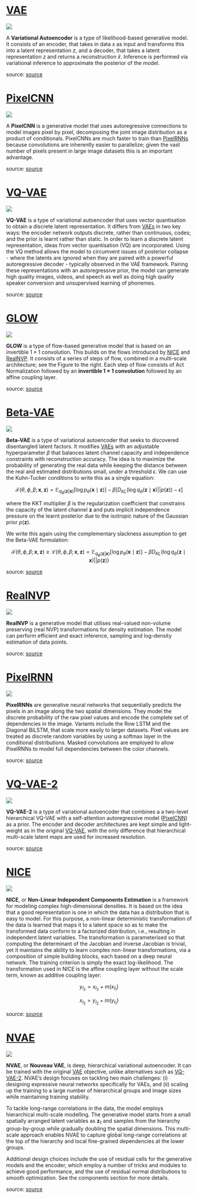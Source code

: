 # [VAE](https://paperswithcode.com/method/vae)
![](./img/Screen_Shot_2020-07-07_at_4.47.56_PM_Y06uCVO.png)

A **Variational Autoencoder** is a type of likelihood-based generative model. It consists of an encoder, that takes in data $x$ as input and transforms this into a latent representation $z$,  and a decoder, that takes a latent representation $z$ and returns a reconstruction $\hat{x}$. Inference is performed via variational inference to approximate the posterior of the model.

source: [source](http://arxiv.org/abs/1312.6114v10)
# [PixelCNN](https://paperswithcode.com/method/pixelcnn)
![](./img/Screen_Shot_2020-05-16_at_7.27.51_PM_tpsd8Td.png)

A **PixelCNN** is a generative model that uses autoregressive connections to model images pixel by pixel, decomposing the joint image distribution as a product of conditionals. PixelCNNs are much faster to train than [PixelRNNs](https://paperswithcode.com/method/pixelrnn) because convolutions are inherently easier to parallelize; given the vast number of pixels present in large image datasets this is an important advantage.

source: [source](http://arxiv.org/abs/1606.05328v2)
# [VQ-VAE](https://paperswithcode.com/method/vq-vae)
![](./img/Screen_Shot_2020-06-28_at_4.26.40_PM.png)

**VQ-VAE** is a type of variational autoencoder that uses vector quantisation to obtain a discrete latent representation. It differs from [VAEs](https://paperswithcode.com/method/vae) in two key ways: the encoder network outputs discrete, rather than continuous, codes; and the prior is learnt rather than static. In order to learn a discrete latent representation, ideas from vector quantisation (VQ) are incorporated. Using the VQ method allows the model to circumvent issues of posterior collapse - where the latents are ignored when they are paired with a powerful autoregressive decoder - typically observed in the VAE framework. Pairing these representations with an autoregressive prior, the model can generate high quality images, videos, and speech as well as doing high quality speaker conversion and unsupervised learning of phonemes.

source: [source](http://arxiv.org/abs/1711.00937v2)
# [GLOW](https://paperswithcode.com/method/glow)
![](./img/Screen_Shot_2020-06-28_at_8.43.24_PM_tNckkOB.png)

**GLOW** is a type of flow-based generative model that is based on an invertible $1 \times 1$ convolution. This builds on the flows introduced by [NICE](https://paperswithcode.com/method/nice) and [RealNVP](https://paperswithcode.com/method/realnvp). It consists of a series of steps of flow, combined in a multi-scale architecture; see the Figure to the right. Each step of flow consists of Act Normalization followed by an **invertible $1 \times 1$ convolution** followed by an affine coupling layer.

source: [source](http://arxiv.org/abs/1807.03039v2)
# [Beta-VAE](https://paperswithcode.com/method/beta-vae)
![](./img/Screen_Shot_2020-06-28_at_4.00.13_PM.png)

**Beta-VAE** is a type of variational autoencoder that seeks to discovered disentangled latent factors. It modifies [VAEs](https://paperswithcode.com/method/vae) with an adjustable hyperparameter $\beta$ that balances latent channel capacity and independence constraints with reconstruction accuracy. The idea is to maximize the probability of generating the real data while keeping the distance between the real and estimated distributions small, under a threshold $\epsilon$. We can use the Kuhn-Tucker conditions to write this as a single equation:

$$ \mathcal{F}\left(\theta, \phi, \beta; \mathbf{x}, \mathbf{z}\right) = \mathbb{E}_{q_{\phi}\left(\mathbf{z}|\mathbf{x}\right)}\left[\log{p}_{\theta}\left(\mathbf{x}\mid\mathbf{z}\right)\right] - \beta\left[D_{KL}\left(\log{q}_{\theta}\left(\mathbf{z}\mid\mathbf{x}\right)||p\left(\mathbf{z}\right)\right) - \epsilon\right]$$

where the KKT multiplier $\beta$ is the regularization coefficient that constrains the capacity of the latent channel $\mathbf{z}$ and puts implicit independence pressure on the learnt posterior due to the isotropic nature of the Gaussian prior $p\left(\mathbf{z}\right)$.

We write this again using the complementary slackness assumption to get the Beta-VAE formulation:

$$ \mathcal{F}\left(\theta, \phi, \beta; \mathbf{x}, \mathbf{z}\right) \geq  \mathcal{L}\left(\theta, \phi, \beta; \mathbf{x}, \mathbf{z}\right) = \mathbb{E}_{q_{\phi}\left(\mathbf{z}|\mathbf{x}\right)}\left[\log{p}_{\theta}\left(\mathbf{x}\mid\mathbf{z}\right)\right] - \beta{D}_{KL}\left(\log{q}_{\theta}\left(\mathbf{z}\mid\mathbf{x}\right)||p\left(\mathbf{z}\right)\right)$$

source: [source](https://openreview.net/forum?id=Sy2fzU9gl)
# [RealNVP](https://paperswithcode.com/method/realnvp)
![](./img/Screen_Shot_2020-06-28_at_7.14.22_PM.png)

**RealNVP** is a generative model that utilises real-valued non-volume preserving (real NVP) transformations for density estimation. The model can perform efficient and exact inference, sampling and log-density estimation of data points.

source: [source](http://arxiv.org/abs/1605.08803v3)
# [PixelRNN](https://paperswithcode.com/method/pixelrnn)
![](./img/Screen_Shot_2020-05-24_at_12.06.56_AM.png)

**PixelRNNs** are generative neural networks that sequentially predicts the pixels in an image along the two spatial dimensions. They model the discrete probability of the raw pixel values and encode the complete set of dependencies in the image. Variants include the Row LSTM and the Diagonal BiLSTM, that scale more easily to larger datasets. Pixel values are treated as discrete random variables by using a softmax layer in the conditional distributions. Masked convolutions are employed to allow PixelRNNs to model full dependencies between the color channels.

source: [source](http://arxiv.org/abs/1601.06759v3)
# [VQ-VAE-2](https://paperswithcode.com/method/vq-vae-2)
![](./img/Screen_Shot_2020-06-28_at_4.56.19_PM.png)

**VQ-VAE-2** is a type of variational autoencoder that combines a a two-level hierarchical VQ-VAE with a self-attention autoregressive model ([PixelCNN](https://paperswithcode.com/method/pixelcnn)) as a prior. The encoder and decoder architectures are kept simple and light-weight as in the original [VQ-VAE](https://paperswithcode.com/method/vq-vae), with the only difference that hierarchical multi-scale latent maps are used for increased resolution.

source: [source](https://arxiv.org/abs/1906.00446v1)
# [NICE](https://paperswithcode.com/method/nice)
![](./img/Screen_Shot_2020-06-28_at_8.31.53_PM.png)

**NICE**, or **Non-Linear Independent Components Estimation** is a framework for modeling complex high-dimensional densities. It is based on the idea that a good representation is one in which the data has a distribution that is easy to model. For this purpose, a non-linear deterministic transformation of the data is learned that maps it to a latent space so as to make the transformed data conform to a factorized distribution, i.e., resulting in independent latent variables.  The transformation is parameterised so that computing the determinant of the Jacobian and inverse Jacobian is trivial, yet it maintains the ability to learn complex non-linear transformations, via a composition of simple building blocks, each based on a deep neural network. The training criterion is simply the exact log-likelihood. The transformation used in NICE is the affine coupling layer without the scale term, known as additive coupling layer:

$$ y_{I_{2}} = x_{I_{2}} + m\left(x_{I_{1}}\right) $$

$$ x_{I_{2}} = y_{I_{2}} + m\left(y_{I_{1}}\right) $$

source: [source](http://arxiv.org/abs/1410.8516v6)
# [NVAE](https://paperswithcode.com/method/nvae)
![](./img/NVAE_VdRVsB1.png)

**NVAE**, or **Nouveau VAE**, is deep, hierarchical variational autoencoder. It can be trained with the original [VAE](https://paperswithcode.com/method/vae) objective, unlike alternatives such as [VQ-VAE-2](https://paperswithcode.com/method/vq-vae-2). NVAE’s design focuses on tackling two main challenges: (i) designing expressive neural
networks specifically for VAEs, and (ii) scaling up the training to a large number of hierarchical
groups and image sizes while maintaining training stability.

To tackle long-range correlations in the data, the model employs hierarchical multi-scale modelling. The generative model starts from a small spatially arranged latent variables as $\mathbf{z}_{1}$ and samples from the hierarchy group-by-group while gradually doubling the spatial dimensions. This multi-scale approach enables NVAE to capture global long-range correlations at the top of the hierarchy and local fine-grained dependencies at the lower groups.

Additional design choices include the use of residual cells for the generative models and the encoder, which employ a number of tricks and modules to achieve good performance, and the use of residual normal distributions to smooth optimization. See the components section for more details.

source: [source](https://arxiv.org/abs/2007.03898v1)
